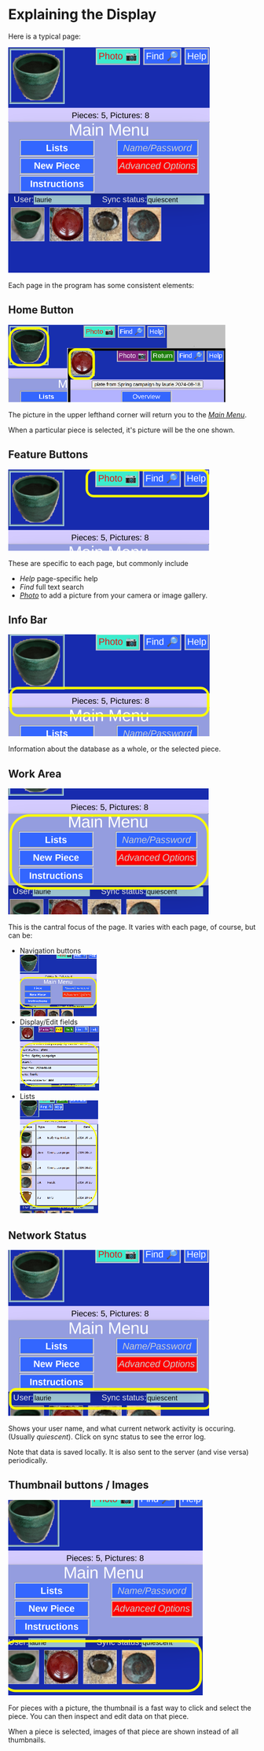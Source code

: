 # Explaining the Display

Here is a typical page:

![](Display.png)

Each page in the program has some consistent elements:

## Home Button

![](Display1.png)

The picture in the upper lefthand corner will return you to the [_Main Menu_](MainMenu.md).

When a particular piece is selected, it's picture will be the one shown.

## Feature Buttons

![](Display2.png)

These are specific to each page, but commonly include 
* _Help_ page-specific help
* _Find_ full text search
* [_Photo_](Photo.md) to add a picture from your camera or image gallery.

## Info Bar

![](Display3.png)

Information about the database as a whole, or the selected piece.

## Work Area

![](Display33.png)

This is the cantral focus of the page. It varies with each page, of course, but can be:
* Navigation buttons  
![](Display4a.png)
* Display/Edit fields  
![](Display4b.png)
* Lists  
![](Display4c.png)

## Network Status

![](Display4.png)

Shows your user name, and what current network activity is occuring. (Usually _quiescent_). Click on sync status to see the error log.

Note that data is saved locally. It is also sent to the server (and vise versa) periodically. 

## Thumbnail buttons / Images

![](Display5.png)

For pieces with a picture, the thumbnail is a fast way to click and select the piece. You can then inspect and edit data on that piece.

When a piece is selected, images of that piece are shown instead of all thumbnails.
